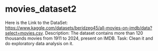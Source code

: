 # movies_dataset2
Here is the Link to the DataSet: https://www.kaggle.com/datasets/beridzeg45/all-movies-on-imdb/data?select=movies.csv.  Description: The dataset contains more than 120 thousands movies from 1911 to 2024, present on IMDB.  Task: Clean it and do exploratory data analysis on it.
